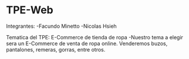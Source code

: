 # TPE-Web

Integrantes:
-Facundo Minetto
-Nicolas Hsieh

Tematica del TPE: E-Commerce de tienda de ropa
-Nuestro tema a elegir sera un E-Commerce de venta de ropa online. Venderemos buzos, pantalones, remeras, gorras, entre otros.
